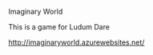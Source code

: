 Imaginary World

This is a game for Ludum Dare

<a href="http://imaginaryworld.azurewebsites.net/">http://imaginaryworld.azurewebsites.net/</a>
